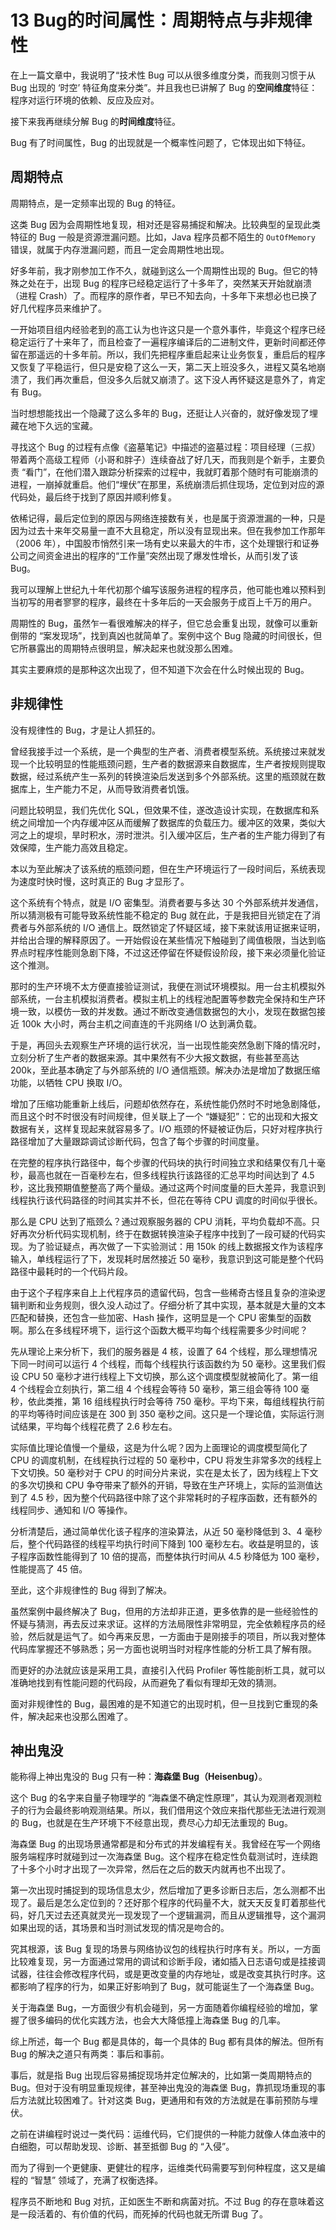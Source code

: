 # 13 Bug的时间属性：周期特点与非规律性

在上一篇文章中，我说明了“技术性 Bug 可以从很多维度分类，而我则习惯于从 Bug 出现的 ‘时空’ 特征角度来分类”。并且我也已讲解了 Bug 的**空间维度**特征：程序对运行环境的依赖、反应及应对。

接下来我再继续分解 Bug 的**时间维度**特征。

Bug 有了时间属性，Bug 的出现就是一个概率性问题了，它体现出如下特征。

## 周期特点

周期特点，是一定频率出现的 Bug 的特征。

这类 Bug 因为会周期性地复现，相对还是容易捕捉和解决。比较典型的呈现此类特征的 Bug 一般是资源泄漏问题。比如，Java 程序员都不陌生的 `OutOfMemory` 错误，就属于内存泄漏问题，而且一定会周期性地出现。

好多年前，我才刚参加工作不久，就碰到这么一个周期性出现的 Bug。但它的特殊之处在于，出现 Bug 的程序已经稳定运行了十多年了，突然某天开始就崩溃（进程 Crash）了。而程序的原作者，早已不知去向，十多年下来想必也已换了好几代程序员来维护了。

一开始项目组内经验老到的高工认为也许这只是一个意外事件，毕竟这个程序已经稳定运行了十来年了，而且检查了一遍程序编译后的二进制文件，更新时间都还停留在那遥远的十多年前。所以，我们先把程序重启起来让业务恢复，重启后的程序又恢复了平稳运行，但只是安稳了这么一天，第二天上班没多久，进程又莫名地崩溃了，我们再次重启，但没多久后就又崩溃了。这下没人再怀疑这是意外了，肯定有 Bug。

当时想想能找出一个隐藏了这么多年的 Bug，还挺让人兴奋的，就好像发现了埋藏在地下久远的宝藏。

寻找这个 Bug 的过程有点像《盗墓笔记》中描述的盗墓过程：项目经理（三叔）带着两个高级工程师（小哥和胖子）连续奋战了好几天，而我则是个新手，主要负责 “看门”，在他们潜入跟踪分析探索的过程中，我就盯着那个随时有可能崩溃的进程，一崩掉就重启。他们“埋伏”在那里，系统崩溃后抓住现场，定位到对应的源代码处，最后终于找到了原因并顺利修复。

依稀记得，最后定位到的原因与网络连接数有关，也是属于资源泄漏的一种，只是因为过去十来年交易量一直不大且稳定，所以没有显现出来。但在我参加工作那年（2006 年），中国股市悄然引来一场有史以来最大的牛市，这个处理银行和证券公司之间资金进出的程序的“工作量”突然出现了爆发性增长，从而引发了该 Bug。

我可以理解上世纪九十年代初那个编写该服务进程的程序员，他可能也难以预料到当初写的用者寥寥的程序，最终在十多年后的一天会服务于成百上千万的用户。

周期性的 Bug，虽然乍一看很难解决的样子，但它总会重复出现，就像可以重新倒带的 “案发现场”，找到真凶也就简单了。案例中这个 Bug 隐藏的时间很长，但它所暴露出的周期特点很明显，解决起来也就没那么困难。

其实主要麻烦的是那种这次出现了，但不知道下次会在什么时候出现的 Bug。

## 非规律性

没有规律性的 Bug，才是让人抓狂的。

曾经我接手过一个系统，是一个典型的生产者、消费者模型系统。系统接过来就发现一个比较明显的性能瓶颈问题，生产者的数据源来自数据库，生产者按规则提取数据，经过系统产生一系列的转换渲染后发送到多个外部系统。这里的瓶颈就在数据库上，生产能力不足，从而导致消费者饥饿。

问题比较明显，我们先优化 SQL，但效果不佳，遂改造设计实现，在数据库和系统之间增加一个内存缓冲区从而缓解了数据库的负载压力。缓冲区的效果，类似大河之上的堤坝，旱时积水，涝时泄洪。引入缓冲区后，生产者的生产能力得到了有效保障，生产能力高效且稳定。

本以为至此解决了该系统的瓶颈问题，但在生产环境运行了一段时间后，系统表现为速度时快时慢，这时真正的 Bug 才显形了。

这个系统有个特点，就是 I/O 密集型。消费者要与多达 30 个外部系统并发通信，所以猜测极有可能导致系统性能不稳定的 Bug 就在此，于是我把目光锁定在了消费者与外部系统的 I/O 通信上。既然锁定了怀疑区域，接下来就该用证据来证明，并给出合理的解释原因了。一开始假设在某些情况下触碰到了阈值极限，当达到临界点时程序性能则急剧下降，不过这还停留在怀疑假设阶段，接下来必须量化验证这个推测。

那时的生产环境不太方便直接验证测试，我便在测试环境模拟。用一台主机模拟外部系统，一台主机模拟消费者。模拟主机上的线程池配置等参数完全保持和生产环境一致，以模仿一致的并发数。通过不断改变通信数据包的大小，发现在数据包接近 100k 大小时，两台主机之间直连的千兆网络 I/O 达到满负载。

于是，再回头去观察生产环境的运行状况，当一出现性能突然急剧下降的情况时，立刻分析了生产者的数据来源。其中果然有不少大报文数据，有些甚至高达 200k，至此基本确定了与外部系统的 I/O 通信瓶颈。解决办法是增加了数据压缩功能，以牺牲 CPU 换取 I/O。

增加了压缩功能重新上线后，问题却依然存在，系统性能仍然时不时地急剧降低，而且这个时不时很没有时间规律，但关联上了一个 “嫌疑犯”：它的出现和大报文数据有关，这样复现起来就容易多了。I/O 瓶颈的怀疑被证伪后，只好对程序执行路径增加了大量跟踪调试诊断代码，包含了每个步骤的时间度量。

在完整的程序执行路径中，每个步骤的代码块的执行时间独立求和结果仅有几十毫秒，最高也就在一百毫秒左右，但多线程执行该路径的汇总平均时间达到了 4.5 秒，这比我预期值整整高了两个量级。通过这两个时间度量的巨大差异，我意识到线程执行该代码路径的时间其实并不长，但花在等待 CPU 调度的时间似乎很长。

那么是 CPU 达到了瓶颈么？通过观察服务器的 CPU 消耗，平均负载却不高。只好再次分析代码实现机制，终于在数据转换渲染子程序中找到了一段可疑的代码实现。为了验证疑点，再次做了一下实验测试：用 150k 的线上数据报文作为该程序输入，单线程运行了下，发现耗时居然接近 50 毫秒，我意识到这可能是整个代码路径中最耗时的一个代码片段。

由于这个子程序来自上上代程序员的遗留代码，包含一些稀奇古怪且复杂的渲染逻辑判断和业务规则，很久没人动过了。仔细分析了其中实现，基本就是大量的文本匹配和替换，还包含一些加密、Hash 操作，这明显是一个 CPU 密集型的函数啊。那么在多线程环境下，运行这个函数大概平均每个线程需要多少时间呢？

先从理论上来分析下，我们的服务器是 4 核，设置了 64 个线程，那么理想情况下同一时间可以运行 4 个线程，而每个线程执行该函数约为 50 毫秒。这里我们假设 CPU 50 毫秒才进行线程上下文切换，那么这个调度模型就被简化了。第一组 4 个线程会立刻执行，第二组 4 个线程会等待 50 毫秒，第三组会等待 100 毫秒，依此类推，第 16 组线程执行时会等待 750 毫秒。平均下来，每组线程执行前的平均等待时间应该是在 300 到 350 毫秒之间。这只是一个理论值，实际运行测试结果，平均每个线程花费了 2.6 秒左右。

实际值比理论值慢一个量级，这是为什么呢？因为上面理论的调度模型简化了 CPU 的调度机制，在线程执行过程的 50 毫秒中，CPU 将发生非常多次的线程上下文切换。50 毫秒对于 CPU 的时间分片来说，实在是太长了，因为线程上下文的多次切换和 CPU 争夺带来了额外的开销，导致在生产环境上，实际的监测值达到了 4.5 秒，因为整个代码路径中除了这个非常耗时的子程序函数，还有额外的线程同步、通知和 I/O 等操作。

分析清楚后，通过简单优化该子程序的渲染算法，从近 50 毫秒降低到 3、4 毫秒后，整个代码路径的线程平均执行时间下降到 100 毫秒左右。收益是明显的，该子程序函数性能得到了 10 倍的提高，而整体执行时间从 4.5 秒降低为 100 毫秒，性能提高了 45 倍。

至此，这个非规律性的 Bug 得到了解决。

虽然案例中最终解决了 Bug，但用的方法却非正道，更多依靠的是一些经验性的怀疑与猜测，再去反过来求证。这样的方法局限性非常明显，完全依赖程序员的经验，然后就是运气了。如今再来反思，一方面由于是刚接手的项目，所以我对整体代码库掌握还不够熟悉；另一方面也说明当时对程序性能的分析工具了解有限。

而更好的办法就应该是采用工具，直接引入代码 Profiler 等性能剖析工具，就可以准确地找到有性能问题的代码段，从而避免了看似有理却无效的猜测。

面对非规律性的 Bug，最困难的是不知道它的出现时机，但一旦找到它重现的条件，解决起来也没那么困难了。

## 神出鬼没

能称得上神出鬼没的 Bug 只有一种：**海森堡 Bug（Heisenbug）**。

这个 Bug 的名字来自量子物理学的 “海森堡不确定性原理”，其认为观测者观测粒子的行为会最终影响观测结果。所以，我们借用这个效应来指代那些无法进行观测的 Bug，也就是在生产环境下不经意出现，费尽心力却无法重现的 Bug。

海森堡 Bug 的出现场景通常都是和分布式的并发编程有关。我曾经在写一个网络服务端程序时就碰到过一次海森堡 Bug。这个程序在稳定性负载测试时，连续跑了十多个小时才出现了一次异常，然后在之后的数天内就再也不出现了。

第一次出现时捕捉到的现场信息太少，然后增加了更多诊断日志后，怎么测都不出现了。最后是怎么定位到的？还好那个程序的代码量不大，就天天反复盯着那些代码，好几天过去还真就灵光一现发现了一个逻辑漏洞，而且从逻辑推导，这个漏洞如果出现的话，其场景和当时测试发现的情况是吻合的。

究其根源，该 Bug 复现的场景与网络协议包的线程执行时序有关。所以，一方面比较难复现，另一方面通过常用的调试和诊断手段，诸如插入日志语句或是挂接调试器，往往会修改程序代码，或是更改变量的内存地址，或是改变其执行时序。这都影响了程序的行为，如果正好影响到了 Bug，就可能诞生了一个海森堡 Bug。

关于海森堡 Bug，一方面很少有机会碰到，另一方面随着你编程经验的增加，掌握了很多编码的优化实践方法，也会大大降低撞上海森堡 Bug 的几率。

综上所述，每一个 Bug 都是具体的，每一个具体的 Bug 都有具体的解法。但所有 Bug 的解决之道只有两类：事后和事前。

事后，就是指 Bug 出现后容易捕捉现场并定位解决的，比如第一类周期特点的 Bug。但对于没有明显重现规律，甚至神出鬼没的海森堡 Bug，靠抓现场重现的事后方法就比较困难了。针对这类 Bug，更通用和有效的方法就是在事前预防与埋伏。

之前在讲编程时说过一类代码：运维代码，它们提供的一种能力就像人体血液中的白细胞，可以帮助发现、诊断、甚至抵御 Bug 的 “入侵”。

而为了得到一个更健康、更健壮的程序，运维类代码需要写到何种程度，这又是编程的 “智慧” 领域了，充满了权衡选择。

程序员不断地和 Bug 对抗，正如医生不断和病菌对抗。不过 Bug 的存在意味着这是一段活着的、有价值的代码，而死掉的代码也就无所谓 Bug 了。